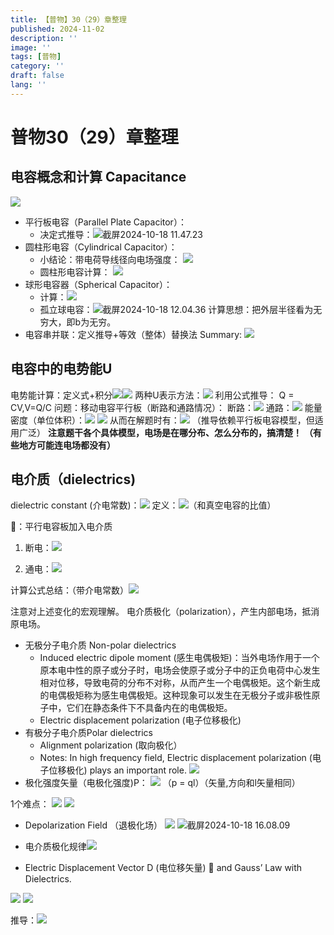 ```yaml
---
title: 【普物】30（29）章整理
published: 2024-11-02
description: ''
image: ''
tags: [普物]
category: ''
draft: false 
lang: ''
---
```

# 普物30（29）章整理
## 电容概念和计算 Capacitance
![](/media/17292228195319/17292229376631.png)

* 平行板电容（Parallel Plate Capacitor）：
    * 决定式推导：![截屏2024-10-18 11.47.23](/media/17292228195319/%E6%88%AA%E5%B1%8F2024-10-18%2011.47.23.png)
* 圆柱形电容（Cylindrical Capacitor）：
    * 小结论：带电荷导线径向电场强度：
        ![](/media/17292228195319/17292238622260.png)
    * 圆柱形电容计算：
    ![](/media/17292228195319/17292240849491.png)
* 球形电容器（Spherical Capacitor）：
    * 计算：![](/media/17292228195319/17292241522862.png)
    * 孤立球电容：![截屏2024-10-18 12.04.36](/media/17292228195319/%E6%88%AA%E5%B1%8F2024-10-18%2012.04.36.png)
    计算思想：把外层半径看为无穷大，即b为无穷。
* 电容串并联：定义推导+等效（整体）替换法
Summary:
![](/media/17292228195319/17292286412327.png)

## 电容中的电势能U
电势能计算：定义式+积分![](/media/17292228195319/17292297516363.png)![](/media/17292228195319/17292297625310.png)
两种U表示方法：![](/media/17292228195319/17292299255783.png)
    利用公式推导：
    Q = CV,V=Q/C 
问题：移动电容平行板（断路和通路情况）：
断路：![](/media/17292228195319/17292300684270.png)
通路：![](/media/17292228195319/17292301071321.png)
能量密度（单位体积）：![](/media/17292228195319/17292304149075.png)
![](/media/17292228195319/17292305015775.png)
从而在解题时有：![](/media/17292228195319/17292305823136.png)
（推导依赖平行板电容模型，但适用广泛）
**注意题干各个具体模型，电场是在哪分布、怎么分布的，搞清楚！**
**（有些地方可能连电场都没有）**
## 电介质（dielectrics)
dielectric constant (介电常数)：![](/media/17292228195319/17292313075985.png)
定义：![](/media/17292228195319/17292313891221.png)（和真空电容的比值）

🌰：平行电容板加入电介质
1. 断电：![](/media/17292228195319/17292315391377.png)

2. 通电：![](/media/17292228195319/17292316119247.png)


计算公式总结：（带介电常数）![](/media/17292228195319/17292316568786.png)

注意对上述变化的宏观理解。
电介质极化（polarization），产生内部电场，抵消原电场。
* 无极分子电介质 Non-polar dielectrics
    * Induced electric dipole moment (感生电偶极矩)：当外电场作用于一个原本电中性的原子或分子时，电场会使原子或分子中的正负电荷中心发生相对位移，导致电荷的分布不对称，从而产生一个电偶极矩。这个新生成的电偶极矩称为感生电偶极矩。这种现象可以发生在无极分子或非极性原子中，它们在静态条件下不具备内在的电偶极矩。
    * Electric displacement polarization (电子位移极化)
* 有极分子电介质Polar dielectrics
    * Alignment polarization (取向极化）
    * Notes: In high frequency field, Electric displacement polarization (电子位移极化) plays an important role. 
![](/media/17292228195319/17292322898693.png)
* 极化强度矢量（电极化强度)P：
  ![](/media/17292228195319/17292325553434.png)
（p = ql）（矢量,方向和l矢量相同）

1个难点：
![](/media/17292228195319/17292336621184.png)
![](/media/17292228195319/17292336906956.png)

* Depolarization Field （退极化场）
![](/media/17292228195319/17292337590797.png)
![截屏2024-10-18 16.08.09](/media/17292228195319/%E6%88%AA%E5%B1%8F2024-10-18%2016.08.09.png)


* 电介质极化规律![](/media/17292228195319/17292349188839.png)

* Electric Displacement Vector D (电位移矢量)            and Gauss’ Law with Dielectrics.

![](/media/17292228195319/17292351075661.png)
![](/media/17292228195319/17292352945659.png)

推导：![](/media/17292228195319/17292360680028.png)
